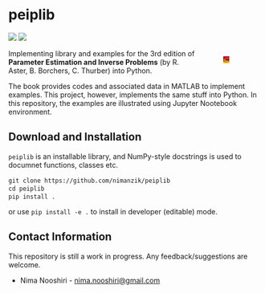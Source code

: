 # peiplib

![](https://img.shields.io/badge/licence-GPL--3.0-orange)
![](https://img.shields.io/badge/python->=3.6-blue)

<p style="width:15%; float:right; padding-left: 50px;">
    <img src="./images/book_cover.jpg" width="15%">
</p>

Implementing library and examples for the 3rd edition of **Parameter
Estimation and Inverse Problems** (by R. Aster, B. Borchers, C. Thurber)
into Python.

The book provides codes and associated data in MATLAB to implement
examples. This project, however, implements the same stuff into Python.
In this repository, the examples are illustrated using Jupyter
Nootebook environment.

## Download and Installation

`peiplib` is an installable library, and NumPy-style docstrings is used
to documnet functions, classes etc.

```
git clone https://github.com/nimanzik/peiplib
cd peiplib
pip install .
```

or use `pip install -e .` to install in developer (editable) mode.

## Contact Information
This repository is still a work in progress. Any feedback/suggestions
are welcome.

- Nima Nooshiri - nima.nooshiri@gmail.com
